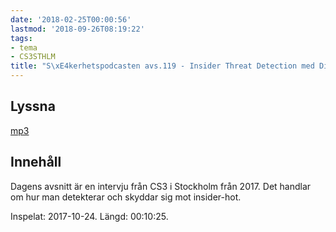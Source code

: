 ```yaml
---
date: '2018-02-25T00:00:56'
lastmod: '2018-09-26T08:19:22'
tags:
- tema
- CS3STHLM
title: "S\xE4kerhetspodcasten avs.119 - Insider Threat Detection med Dieter Sarrazyn"
---
```

## Lyssna

[mp3](http://traffic.libsyn.com/sakerhetspodcasten/RVPintro_-_cs3sthlm_Dieter_Sarrazyn_DIY_insider_threat_detection-prevention_within_ICS_enviroments.mp3)

## Innehåll

Dagens avsnitt är en intervju från CS3 i Stockholm från 2017. Det handlar om hur
man detekterar och skyddar sig mot insider-hot.

Inspelat: 2017-10-24. Längd: 00:10:25.

